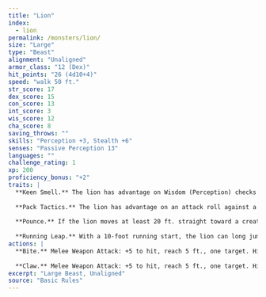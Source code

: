 ```yaml
---
title: "Lion"
index:
  - lion
permalink: /monsters/lion/
size: "Large"
type: "Beast"
alignment: "Unaligned"
armor_class: "12 (Dex)"
hit_points: "26 (4d10+4)"
speed: "walk 50 ft."
str_score: 17
dex_score: 15
con_score: 13
int_score: 3
wis_score: 12
cha_score: 8
saving_throws: ""
skills: "Perception +3, Stealth +6"
senses: "Passive Perception 13"
languages: ""
challenge_rating: 1
xp: 200
proficiency_bonus: "+2"
traits: |
  **Keen Smell.** The lion has advantage on Wisdom (Perception) checks that rely on smell.
  
  **Pack Tactics.** The lion has advantage on an attack roll against a creature if at least one of the lion's allies is within 5 ft. of the creature and the ally isn't incapacitated.
  
  **Pounce.** If the lion moves at least 20 ft. straight toward a creature and then hits it with a claw attack on the same turn, that target must succeed on a DC 13 Strength saving throw or be knocked prone. If the target is prone, the lion can make one bite attack against it as a bonus action.
  
  **Running Leap.** With a 10-foot running start, the lion can long jump up to 25 ft..
actions: |
  **Bite.** Melee Weapon Attack: +5 to hit, reach 5 ft., one target. Hit: 7 (1d8 + 3) piercing damage.
  
  **Claw.** Melee Weapon Attack: +5 to hit, reach 5 ft., one target. Hit: 6 (1d6 + 3) slashing damage.
excerpt: "Large Beast, Unaligned"
source: "Basic Rules"
---
```

